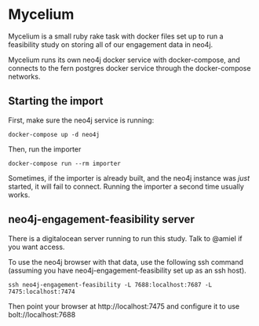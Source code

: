 Mycelium
========

Mycelium is a small ruby rake task with docker files set up to run a feasibility study on storing all of our engagement data in neo4j.

Mycelium runs its own neo4j docker service with docker-compose, and connects to the fern postgres docker service through the docker-compose networks.

Starting the import
----

First, make sure the neo4j service is running:

```shell
docker-compose up -d neo4j
```

Then, run the importer

```shell
docker-compose run --rm importer
```

Sometimes, if the importer is already built, and the neo4j instance was _just_ started, it will fail to connect. Running the importer a second time usually works.

neo4j-engagement-feasibility server
---

There is a digitalocean server running to run this study. Talk to @amiel if you want access.

To use the neo4j browser with that data, use the following ssh command (assuming you have neo4j-engagement-feasibility set up as an ssh host).

```
ssh neo4j-engagement-feasibility -L 7688:localhost:7687 -L 7475:localhost:7474
```

Then point your browser at http://localhost:7475 and configure it to use bolt://localhost:7688
